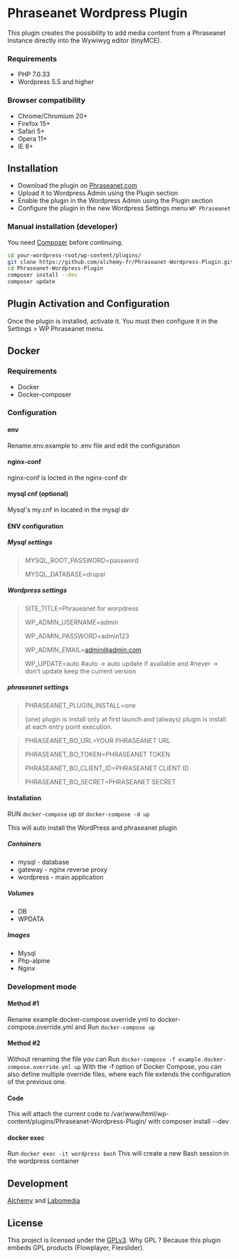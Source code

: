 # Phraseanet Wordpress Plugin

This plugin creates the possibility to add media content from a Phraseanet Instance directly into the Wywiwyg editor (tinyMCE).

### Requirements
* PHP 7.0.33
* Wordpress 5.5 and higher

### Browser compatibility
* Chrome/Chromium 20+
* Firefox 15+
* Safari 5+
* Opera 11+
* IE 8+

## Installation

 - Download the plugin on [Phraseanet.com](https://www.phraseanet.com/download/)
 - Upload it to Wordpress Admin using the Plugin section
 - Enable the plugin in the Wordpress Admin using the Plugin section
 - Configure the plugin in the new Wordpress Settings menu `WP Phraseanet`

### Manual installation (developer)

You need [Composer](http://getcomposer.org/) before continuing.

```bash
cd your-wordpress-root/wp-content/plugins/
git clone https://github.com/alchemy-fr/Phraseanet-Wordpress-Plugin.git
cd Phraseanet-Wordpress-Plugin
composer install --dev
composer update
```
	
## Plugin Activation and Configuration
Once the plugin is installed, activate it. You must then configure it in the Settings > WP Phraseanet menu.


## Docker


### Requirements

* Docker
* Docker-composer

### Configuration

#### env

Rename.env.example to .env file and edit the configuration


#### nginx-conf

nginx-conf is locted in the nginx-conf dir

#### mysql cnf (optional)

Mysql's my.cnf in located in the mysql dir

#### ENV configuration

##### Mysql settings

> MYSQL_ROOT_PASSWORD=password
> 
> MYSQL_DATABASE=drupal


##### Wordpress settings


> SITE_TITLE=Phraseanet for worpdress
> 
> WP_ADMIN_USERNAME=admin
> 
> WP_ADMIN_PASSWORD=admin123
> 
> WP_ADMIN_EMAIL=admin@admin.com
> 
> WP_UPDATE=auto #auto -> auto update if available and #never -> don't update keep the current version


##### phraseanet settings

> PHRASEANET_PLUGIN_INSTALL=one
> 
>  (one) plugin is install only at first launch and (always) plugin is install at each entry point execution.

> 
> PHRASEANET_BO_URL=YOUR PHRASEANET URL
> 
> PHRASEANET_BO_TOKEN=PHRASEANET TOKEN
> 
> PHRASEANET_BO_CLIENT_ID=PHRASEANET CLIENT ID
> 	
> PHRASEANET_BO_SECRET=PHRASEANET SECRET


#### Installation

RUN `docker-compose` up or `docker-compose -d up`

This will auto install the WordPress and phraseanet plugin



##### Containers

* mysql - database
* gateway - nginx reverse proxy
* wordpress - main application

##### Volumes

* DB
* WPDATA

##### Images

* Mysql 
* Php-alpine 
* Nginx




### Development mode



#### Method #1

Rename example.docker-compose.override.yml to docker-compose.override.yml and Run `docker-compose up `

#### Method #2

Without renaming the file you can Run ``docker-compose -f example.docker-compose.override.yml up`` With the -f option of Docker Compose, you can also define multiple override files, where each file extends the configuration of the previous one.

#### Code

This will attach the current code to /var/www/html/wp-content/plugins/Phraseanet-Wordpress-Plugin/ with composer install --dev


#### docker exec

Run ``docker exec -it wordpress bash`` This will create a new Bash session in the wordpress container 


## Development
[Alchemy](http://www.alchemy.fr/) and [Labomedia](http://labomedia.org)


## License
This project is licensed under the [GPLv3](http://www.gnu.org/licenses/gpl-3.0.html).
Why GPL ? Because this plugin embeds GPL products (Flowplayer, Flexslider). 
